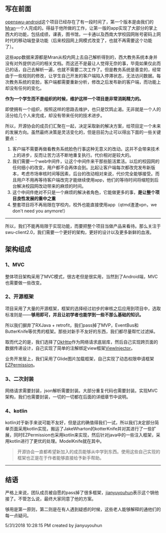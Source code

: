 ## 写在前面 ##

[openswu-android](https://github.com/swuos/openswu-android)这个项目已经存在了有一段时间了，第一个版本是由我们的[Mran](https://github.com/Mran)一个人完成的。得益于他所做的工作，让第一版的app实现了大部分的掌上西大的功能，包括成绩，课表，图书馆，一卡通以及西南大学校园网账号密码上网时代的移动端登录功能（后来校园网上网模式改变了，也就不再需要这个功能了）。

这些app数据来源都是Mran从校内网上去自己解析得到的，西大教务系统本身并没有对外提供访问的相关文档。而这还不是最让人觉得无奈的事，毕竟如果仅此而已的话，自己去解析一遍，也就不需要二次工作了。但是教务系统是善变的，经常由于一些规则的修改，让学生自己开发的客户端陷入停滞状态，无法访问数据。每次教务系统的变脸，客户端都需要重新分析，修改之后发布新的客户端，而功能上却没有任何的变化。

**作为一个学生而不是组织的时候，维护这样一个项目是非常消耗精力的。** 

即使拥有一个组织，按照这样的思路去维护，也只是饮鸩止渴。无非就是一个人的活分给几个人来完成，却没有带来任何的技术进步。

所以，开源协会的成员们汇聚在一起，决定采取新的解决方案，给项目定一个未来的发展方向。虽然最终决策是灵活变化的，但是目前为止可以得出下面的一些关键要点：

1. 客户端不需要再做看教务系统脸色行事这种无意义的改动。这并不会带来技术上的进步，反而让苦力活不断地重复执行。代价相对是较大的。
2. 我们需要一个web中间件，让这个中间件来干那些脏活累活。以后的校园网的任何细小的改变，用户都不会再体会到。比起让客户端每次都改完发布新版本，考虑市场审核时间等因素，后台的改动相对来说，代价完全能够接受。而且用户不用再等待客户端改完才能继续使用app，他们的等待时间将缩短到后台解决校园网改动带来的麻烦的时间。
3. 这个中间件绝对不只是一个麻烦的解决者角色，它能做更多的事，**是让整个项目良性发展的重中之重**
4. 整套项目将不再局限在学校内，校外也能直接使用app（qtmd渣渣vpn，we don't need you anymore!）

----------

所以，我们不能再局限于实现功能，而要把整个项目当做产品来看待。那么关注于swu-client2.0，我们需要一个更好的架构，更好的设计以及更多新鲜的血液。

## 架构组成 ##

### 1、MVC ###

整体项目架构采用了MVC模式，很古老但是很实用，当然到了Android端，MVC也需要做一些改变。

### 2、开源框架 ###

项目采用了大量的开源框架，框架的选择经过初步的审核之后应用到项目中，选取标准则是——**够用即可，并且让初学者也能学到一些不那么基础的知识。**

所以我们摒弃了RXJava + retrofit，我们pass掉了MVP，EventBus和ButterKnife等优秀的框架。那些对新手不友好的东西，我们都尽量帮忙过滤掉。

取而代之的是，我们选择了[OkHttp](https://github.com/square/okhttp)作为网络请求底层库，然后自己实现跨页面的数据传递设计，自己实现了简单的注解绑定view框架[ViewInjector](https://github.com/jianyuyouhun/ViewInjector)。

业务开发层上，我们采用了Glide图片加载框架，自己实现了动态权限申请框架[EZPermission](https://github.com/jianyuyouhun/EZPermission)。

### 3、二次封装 ###

网络请求需要封装，json解析需要封装。大部分重复代码也需要封装。实现MVC架构，我们也需要封装，一切的一切都在后面的详细章节中说明。

### 4、kotlin ###

kotlin对于新手来说可能不友好，但是这的确值得我们一试，所以我们决定部分简单页面采用kotlin实现，搬运了JakeWharton的kotterKnife并对其进行了一些扩展，同时EZPermission也采用kotlin来实现，然后针对java中的一些注入框架，采用kotlin进行了更优的处理。ModelKnife就在其中。

> 开源协会一直都希望新加入的成员能够从中学到东西。使用这些自己实现的框架也正是在于作者能够直接给予新手帮助。


----------

## 结语 ##

严格上来说，团队成员被自愿的pass掉了很多框架，[jianyuyouhun](https://github.com/jianyuyouhun)表示这个锅他接了。不管怎么说，最终大家同意了他的方案。

够用是第一原则，第二则是在有人遇到疑惑的时候，这些老人能够解释的通他们的每一点疑问。

5/31/2018 10:28:15 PM created by jianyuyouhun